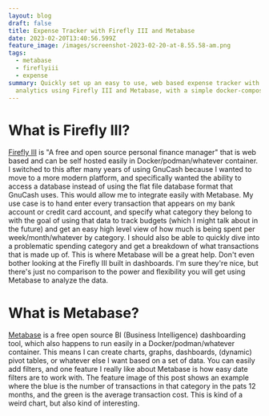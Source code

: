 ```yaml
---
layout: blog
draft: false
title: Expense Tracker with Firefly III and Metabase
date: 2023-02-20T13:40:56.599Z
feature_image: /images/screenshot-2023-02-20-at-8.55.58-am.png
tags:
  - metabase
  - fireflyiii
  - expense
summary: Quickly set up an easy to use, web based expense tracker with nice
  analytics using Firefly III and Metabase, with a simple docker-compose stack.
---
```

# What is Firefly III?
[Firefly III](https://www.firefly-iii.org/) is "A free and open source personal finance manager" that is web based and can be self hosted easily in Docker/podman/whatever container. I switched to this after many years of using GnuCash because I wanted to move to a more modern platform, and specifically wanted the ability to access a database instead of using the flat file database format that GnuCash uses. This would allow me to integrate easily with Metabase. My use case is to hand enter every transaction that appears on my bank account or credit card account, and specify what category they belong to with the goal of using that data to track budgets (which I might talk about in the future) and get an easy high level view of how much is being spent per week/month/whatever by category. I should also be able to quickly dive into a problematic spending category and get a breakdown of what transactions that is made up of. This is where Metabase will be a great help. Don't even bother looking at the Firefly III built in dashboards. I'm sure they're nice, but there's just no comparison to the power and flexibility you will get using Metabase to analyze the data.

# What is Metabase?
[﻿Metabase](https://www.metabase.com/) is a free open source BI (Business Intelligence) dashboarding tool, which also happens to run easily in a Docker/podman/whatever container. This means I can create charts, graphs, dashboards, (dynamic) pivot tables, or whatever else I want based on a set of data. You can easily add filters, and one feature I really like about Metabase is how easy date filters are to work with. The feature image of this post shows an example where the blue is the number of transactions in that category in the pats 12 months, and the green is the average transaction cost. This is kind of a weird chart, but also kind of interesting.
